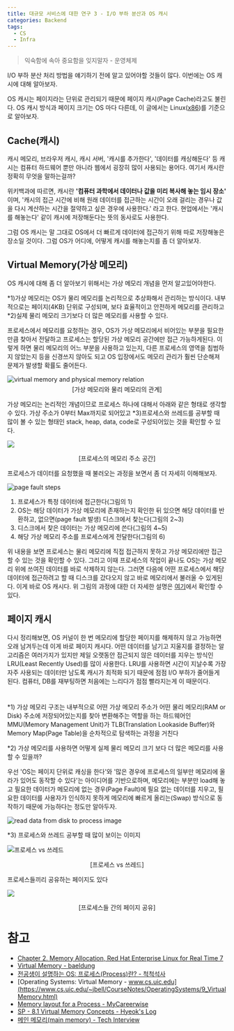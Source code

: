 ```yaml
---
title: 대규모 서비스에 대한 연구 3 - I/O 부하 분산과 OS 캐시
categories: Backend
tags:
  - CS
  - Infra
---
```

> 익숙함에 속아 중요함을 잊지말자 - 운영체제

I/O 부하 분산 처리 방법을 얘기하기 전에 알고 있어야할 것들이 많다. 이번에는 OS 캐시에 대해 알아보자.

OS 캐시는 페이지라는 단위로 관리되기 때문에 페이지 캐시(Page Cache)라고도 불린다. OS 캐시 방식과 페이지 크기는 OS 마다 다른데, 이 글에서는 Linux([x86](https://phoenixnap.com/kb/x64-vs-x86))를 기준으로 알아보자.

## Cache(캐시)
캐시 메모리, 브라우저 캐시, 캐시 서버, '캐시를 추가한다', '데이터를 캐싱해둔다' 등 캐시는 컴퓨터 하드웨어 뿐만 아니라 웹에서 굉장히 많이 사용되는 용어다. 여기서 캐시란 정확히 무엇을 말하는걸까?

위키백과에 따르면, 캐시란 **'컴퓨터 과학에서 데이터나 값을 미리 복사해 놓는 임시 장소'** 이며, '캐시의 접근 시간에 비해 원래 데이터를 접근하는 시간이 오래 걸리는 경우나 값을 다시 계산하는 시간을 절약하고 싶은 경우에 사용한다.' 라고 한다. 현업에서는 '캐시를 해놓는다' 같이 캐시에 저장해둔다는 뜻의 동사로도 사용한다.

그럼 OS 캐시는 말 그대로 OS에서 더 빠르게 데이터에 접근하기 위해 따로 저장해놓은 장소일 것이다. 그럼 OS가 어디에, 어떻게 캐시를 해놓는지를 좀 더 알아보자.

## Virtual Memory(가상 메모리)
OS 캐시에 대해 좀 더 알아보기 위해서는 가상 메모리 개념을 먼저 알고있어야한다.

*1)가상 메모리는 OS가 물리 메모리를 논리적으로 추상화해서 관리하는 방식이다. 내부적으로는 페이지(4KB) 단위로 구성되며, 보다 효율적이고 안전하게 메모리를 관리하고 *2)실제 물리 메모리 크기보다 더 많은 메모리를 사용할 수 있다.

프로세스에서 메모리를 요청하는 경우, OS가 가상 메모리에서 비어있는 부분을 필요한 만큼 찾아서 전달하고 프로세스는 할당된 가상 메모리 공간에만 접근 가능하게된다. 이렇게 하면 물리 메모리의 어느 부분을 사용하고 있는지, 다른 프로세스의 영역을 침범하지 않았는지 등을 신경쓰지 않아도 되고 OS 입장에서도 메모리 관리가 훨씬 단순해져 문제가 발생할 확률도 줄어든다. 

![virtual memory and physical memory relation](https://www.baeldung.com/wp-content/uploads/sites/4/2021/06/virtual_memory-1024x545.png)
<p style="text-align: center; margin-top: -10px;">[가상 메모리와 물리 메모리의 관계]</p>

가상 메모리는 논리적인 개념이므로 프로세스 하나에 대해서 아래와 같은 형태로 생각할 수 있다. 가상 주소가 0부터 Max까지로 되어있고 *3)프로세스와 쓰레드를 공부할 때 많이 볼 수 있는 형태인 stack, heap, data, code로 구성되어있는 것을 확인할 수 있다.

<img src="https://mycareerwise.com/storage/editor/images/image(1620).png" />
<p style="text-align: center;">[프로세스의 메모리 주소 공간]</p>

프로세스가 데이터를 요청했을 때 불러오는 과정을 보면서 좀 더 자세히 이해해보자.

![page fault steps](https://www.cs.uic.edu/~jbell/CourseNotes/OperatingSystems/images/Chapter9/9_06_PageFaultSteps.jpg)

1. 프로세스가 특정 데이터에 접근한다(그림의 1)
2. OS는 해당 데이터가 가상 메모리에 존재하는지 확인한 뒤 있으면 해당 데이터를 반환하고, 없으면(page fault 발생) 디스크에서 찾는다(그림의 2~3)
3. 디스크에서 찾은 데이터는 가상 메모리에 쓴다(그림의 4~5)
4. 해당 가상 메모리 주소를 프로세스에게 전달한다(그림의 6)

 위 내용을 보면 프로세스는 물리 메모리에 직접 접근하지 못하고 가상 메모리에만 접근할 수 있는 것을 확인할 수 있다. 그리고 이때 프로세스의 작업이 끝나도 OS는 가상 메모리 위에 쓰여진 데이터를 바로 삭제하지 않는다. 그러면 다음에 어떤 프로세스에서 해당 데이터에 접근하려고 할 때 디스크를 갔다오지 않고 바로 메모리에서 불러올 수 있게된다. 이게 바로 OS 캐시다. 위 그림의 과정에 대한 더 자세한 설명은 [여기](https://www.cs.uic.edu/~jbell/CourseNotes/OperatingSystems/9_VirtualMemory.html)에서 확인할 수 있다.

## 페이지 캐시
다시 정리해보면, OS 커널이 한 번 메모리에 할당한 페이지를 해제하지 않고 가능하면 오래 남겨두는데 이게 바로 페이지 캐시다. 어떤 데이터를 남기고 지울지를 결정하는 알고리즘은 여러가지가 있지만 제일 오랫동안 접근되지 않은 데이터를 지우는 방식인 LRU(Least Recently Used)를 많이 사용한다. LRU를 사용하면 시간이 지날수록 가장 자주 사용되는 데이터만 남도록 캐시가 최적화 되기 때문에 점점 I/O 부하가 줄어들게 된다. 컴퓨터, DB를 재부팅하면 처음에는 느리다가 점점 빨라지는게 이 때문이다.

#
*1) 가상 메모리 구조는 내부적으로 어떤 가상 메모리 주소가 어떤 물리 메모리(RAM or Disk) 주소에 저장되어있는지를 찾아 변환해주는 역할을 하는 하드웨어인 MMU(Memory Management Unit)가 TLB(Translation Lookaside Buffer)와 Memory Map(Page Table)을 순차적으로 탐색하는 과정을 거친다

*2) 가상 메모리를 사용하면 어떻게 실제 물리 메모리 크기 보다 더 많은 메모리를 사용할 수 있을까?

  우선 'OS는 페이지 단위로 캐싱을 한다'와 '많은 경우에 프로세스의 일부만 메모리에 올라가 있어도 동작할 수 있다'는 아이디어를 기반으로하며, 메모리에는 부분만 load해 놓고 필요한 데이터가 메모리에 없는 경우(Page Fault)에 필요 없는 데이터를 지우고, 필요한 데이터를 사용자가 인식하지 못하게 메모리에 빠르게 올리는(Swap) 방식으로 동작하기 때문에 가능하다는 정도만 알아두자.

  ![read data from disk to process image](https://gabrieletolomei.files.wordpress.com/2013/10/mmu.jpg)

*3) 프로세스와 쓰레드 공부할 때 많이 보이는 이미지

  ![프로세스 vs 쓰레드](https://user-images.githubusercontent.com/15935262/251659946-00687bf6-70b1-4fc3-8644-a7f26d0af509.png)
  <p style="text-align: center;">[프로세스 vs 쓰레드]</p>

프로세스들끼리 공유하는 페이지도 있다

<img src="https://www.cs.uic.edu/~jbell/CourseNotes/OperatingSystems/images/Chapter9/9_03_SharedLibrary.jpg" />
<p style="text-align: center;">[프로세스들 간의 페이지 공유]</p>

# 참고
- [Chapter 2. Memory Allocation, Red Hat Enterprise Linux for Real Time 7](https://access.redhat.com/documentation/en-us/red_hat_enterprise_linux_for_real_time/7/html/reference_guide/chap-memory_allocation)
- [Virtual Memory - baeldung](https://www.baeldung.com/cs/virtual-memory)
- [전공생이 설명하는 OS: 프로세스(Process)란? - 척척석사](https://letsmakemyselfprogrammer.tistory.com/92)
- [Operating Systems: Virtual Memory - www.cs.uic.edu](https://www.cs.uic.edu/~jbell/CourseNotes/OperatingSystems/9_VirtualMemory.html)
- [Memory layout for a Process - MyCareerwise](https://mycareerwise.com/content/memory-layout-for-a-process/content/exam/gate/computer-science)
- [SP - 8.1 Virtual Memory Concepts - Hyeok's Log](https://velog.io/@junttang/SP-8.1-Virtual-Memory-Concepts)
- [메인 메모리(main memory) - Tech Interview](https://gyoogle.dev/blog/computer-science/operating-system/Memory.html)